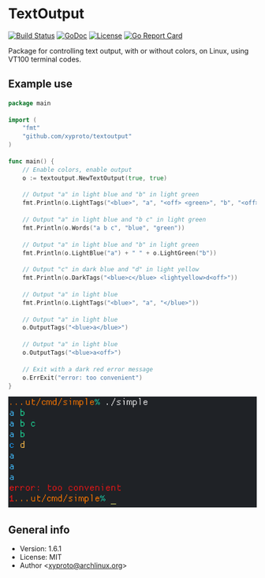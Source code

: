 # TextOutput

[![Build Status](https://travis-ci.org/xyproto/textoutput.svg?branch=master)](https://travis-ci.org/xyproto/textoutput) [![GoDoc](https://godoc.org/github.com/xyproto/textoutput?status.svg)](https://godoc.org/github.com/xyproto/textoutput) [![License](https://img.shields.io/badge/license-MIT-green.svg?style=flat)](https://raw.githubusercontent.com/xyproto/textoutput/master/LICENSE) [![Go Report Card](https://goreportcard.com/badge/github.com/xyproto/textoutput)](https://goreportcard.com/report/github.com/xyproto/textoutput)

Package for controlling text output, with or without colors, on Linux, using VT100 terminal codes.

## Example use

```go
package main

import (
	"fmt"
	"github.com/xyproto/textoutput"
)

func main() {
	// Enable colors, enable output
	o := textoutput.NewTextOutput(true, true)

	// Output "a" in light blue and "b" in light green
	fmt.Println(o.LightTags("<blue>", "a", "<off> <green>", "b", "<off>"))

	// Output "a" in light blue and "b c" in light green
	fmt.Println(o.Words("a b c", "blue", "green"))

	// Output "a" in light blue and "b" in light green
	fmt.Println(o.LightBlue("a") + " " + o.LightGreen("b"))

	// Output "c" in dark blue and "d" in light yellow
	fmt.Println(o.DarkTags("<blue>c</blue> <lightyellow>d<off>"))

	// Output "a" in light blue
	fmt.Println(o.LightTags("<blue>", "a", "</blue>"))

	// Output "a" in light blue
	o.OutputTags("<blue>a</blue>")

	// Output "a" in light blue
	o.OutputTags("<blue>a<off>")

	// Exit with a dark red error message
	o.ErrExit("error: too convenient")
}
```

![screenshot](img/screenshot.png)

## General info

* Version: 1.6.1
* License: MIT
* Author &lt;xyproto@archlinux.org&gt;
